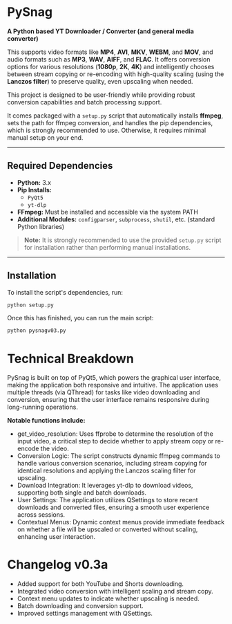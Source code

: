 # PySnag
**A Python based YT Downloader / Converter (and general media converter)**

This supports video formats like **MP4**, **AVI**, **MKV**, **WEBM**, and **MOV**, and audio formats such as **MP3**, **WAV**, **AIFF**, and **FLAC**. It offers conversion options for various resolutions (**1080p**, **2K**, **4K**) and intelligently chooses between stream copying or re-encoding with high-quality scaling (using the **Lanczos filter**) to preserve quality, even upscaling when needed.

This project is designed to be user-friendly while providing robust conversion capabilities and batch processing support.

It comes packaged with a `setup.py` script that automatically installs **ffmpeg**, sets the path for ffmpeg conversion, and handles the pip dependencies, which is strongly recommended to use. Otherwise, it requires minimal manual setup on your end.

---

## Required Dependencies

- **Python:** 3.x  
- **Pip Installs:**  
  - `PyQt5`  
  - `yt-dlp`  
- **FFmpeg:** Must be installed and accessible via the system PATH  
- **Additional Modules:** `configparser`, `subprocess`, `shutil`, etc. (standard Python libraries)

> **Note:** It is strongly recommended to use the provided `setup.py` script for installation rather than performing manual installations.

---

## Installation

To install the script's dependencies, run:
```bash
python setup.py
```

Once this has finished, you can run the main script:

```bash
python pysnagv03.py
```

# Technical Breakdown
PySnag is built on top of PyQt5, which powers the graphical user interface, making the application both responsive and intuitive. 
The application uses multiple threads (via QThread) for tasks like video downloading and conversion, ensuring that the user interface remains responsive during long-running operations. 

**Notable functions include:**

+ get_video_resolution: Uses ffprobe to determine the resolution of the input video, a critical step to decide whether to apply stream copy or re-encode the video.
+ Conversion Logic: The script constructs dynamic ffmpeg commands to handle various conversion scenarios, including stream copying for identical resolutions and applying the Lanczos scaling filter for upscaling.
+ Download Integration: It leverages yt-dlp to download videos, supporting both single and batch downloads.
+ User Settings: The application utilizes QSettings to store recent downloads and converted files, ensuring a smooth user experience across sessions.
+ Contextual Menus: Dynamic context menus provide immediate feedback on whether a file will be upscaled or converted without scaling, enhancing user interaction.


# Changelog  v0.3a
- Added support for both YouTube and Shorts downloading.
- Integrated video conversion with intelligent scaling and stream copy.
- Context menu updates to indicate whether upscaling is needed.
- Batch downloading and conversion support.
- Improved settings management with QSettings.